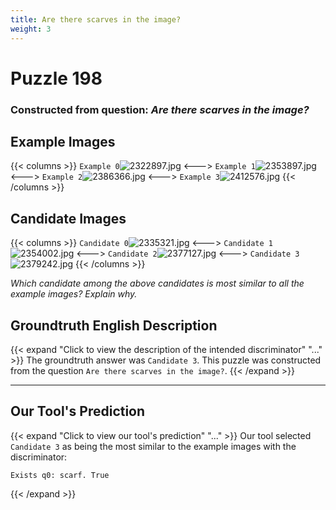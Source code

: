 ```yaml
---
title: Are there scarves in the image?
weight: 3
---
```


# Puzzle 198
### Constructed from question: _Are there scarves in the image?_


## Example Images
{{< columns >}}
`Example 0`![2322897.jpg](/gqa_images/2322897.jpg)
<--->
`Example 1`![2353897.jpg](/gqa_images/2353897.jpg)
<--->
`Example 2`![2386366.jpg](/gqa_images/2386366.jpg)
<--->
`Example 3`![2412576.jpg](/gqa_images/2412576.jpg)
{{< /columns >}}

## Candidate Images
{{< columns >}}
`Candidate 0`![2335321.jpg](/gqa_images/2335321.jpg)
<--->
`Candidate 1`![2354002.jpg](/gqa_images/2354002.jpg)
<--->
`Candidate 2`![2377127.jpg](/gqa_images/2377127.jpg)
<--->
`Candidate 3`![2379242.jpg](/gqa_images/2379242.jpg)
{{< /columns >}}

*Which candidate among the above candidates is most similar to all the example images? Explain why.*

## Groundtruth English Description

{{< expand "Click to view the description of the intended discriminator" "..." >}}
The groundtruth answer was `Candidate 3`. This puzzle was constructed from the question `Are there scarves in the image?`.
{{< /expand >}}

---

## Our Tool's Prediction

{{< expand "Click to view our tool's prediction" "..." >}}
Our tool selected `Candidate 3` as being the most similar to the example images with the discriminator:
```plaintext
Exists q0: scarf. True
```
{{< /expand >}}
